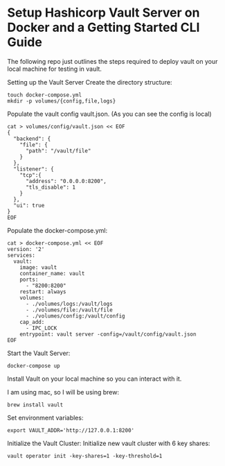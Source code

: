 # Setup Hashicorp Vault Server on Docker and a Getting Started CLI Guide

The following repo just outlines the steps required to deploy vault on your local machine for testing in vault.

Setting up the Vault Server
Create the directory structure:

```
touch docker-compose.yml
mkdir -p volumes/{config,file,logs}
```

Populate the vault config vault.json. (As you can see the config is local)

```
cat > volumes/config/vault.json << EOF
{
  "backend": {
    "file": {
      "path": "/vault/file"
    }
  },
  "listener": {
    "tcp":{
      "address": "0.0.0.0:8200",
      "tls_disable": 1
    }
  },
  "ui": true
}
EOF
```

Populate the docker-compose.yml:

```
cat > docker-compose.yml << EOF
version: '2'
services:
  vault:
    image: vault
    container_name: vault
    ports:
      - "8200:8200"
    restart: always
    volumes:
      - ./volumes/logs:/vault/logs
      - ./volumes/file:/vault/file
      - ./volumes/config:/vault/config
    cap_add:
      - IPC_LOCK
    entrypoint: vault server -config=/vault/config/vault.json
EOF
```

Start the Vault Server:

```
docker-compose up
```

Install Vault on your local machine so you can interact with it.

I am using mac, so I will be using brew:

```
brew install vault
```

Set environment variables:

```
export VAULT_ADDR='http://127.0.0.1:8200'
```

Initialize the Vault Cluster:
Initialize new vault cluster with 6 key shares:

```
vault operator init -key-shares=1 -key-threshold=1
```
